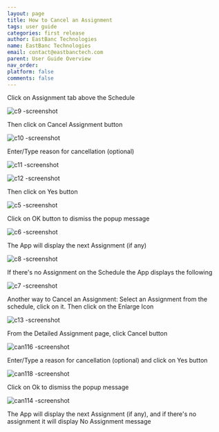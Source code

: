 ```yaml
---
layout: page
title: How to Cancel an Assignment
tags: user guide
categories: first release
author: EastBanc Technologies
name: EastBanc Technologies
email: contact@eastbanctech.com
parent: User Guide Overview
nav_order: 
platform: false
comments: false
---
```



Click on Assignment tab above the Schedule

![c9 -screenshot](https://user-images.githubusercontent.com/81990744/115876106-ea780480-a413-11eb-87f7-4987d3cde504.png)

Then click on Cancel Assignment button

![c10 -screenshot](https://user-images.githubusercontent.com/81990744/115876127-f06de580-a413-11eb-8d30-e99829aec982.png)

Enter/Type reason for cancellation (optional)

![c11 -screenshot](https://user-images.githubusercontent.com/81990744/115876152-f6fc5d00-a413-11eb-9b28-fb0324d18d66.png)

![c12 -screenshot](https://user-images.githubusercontent.com/81990744/115876175-fd8ad480-a413-11eb-9d23-4f4ff88c7135.png)

Then click on Yes button

![c5 -screenshot](https://user-images.githubusercontent.com/81990744/115876222-0a0f2d00-a414-11eb-8001-fd919c593e38.png)

Click on OK button to dismiss the popup message

![c6 -screenshot](https://user-images.githubusercontent.com/81990744/115876248-0f6c7780-a414-11eb-8e53-20b4bef80692.png)

The App will display the next Assignment (if any)

![c8 -screenshot](https://user-images.githubusercontent.com/81990744/115876266-17c4b280-a414-11eb-9165-578346ae40a8.png)

If there's no Assignment on the Schedule the App displays the following

![c7 -screenshot](https://user-images.githubusercontent.com/81990744/115876293-1eebc080-a414-11eb-9bbd-e2728f7a85d7.png)

Another way to Cancel an Assignment: Select an Assignment from the schedule, click on it. Then click on the Enlarge Icon

![c13 -screenshot](https://user-images.githubusercontent.com/81990744/115876858-d1238800-a414-11eb-8297-84a59a025144.png)

From the Detailed Assignment page, click Cancel button

![can116 -screenshot](https://user-images.githubusercontent.com/81990744/114915357-6f9a6280-9df1-11eb-8db4-c51d6a3024fc.png)

Enter/Type a reason for cancellation (optional) and click on Yes button

![can118 -screenshot](https://user-images.githubusercontent.com/81990744/114915369-745f1680-9df1-11eb-801d-2665b564cd9c.png)

Click on Ok to dismiss the popup message

![can114 -screenshot](https://user-images.githubusercontent.com/81990744/114915329-69a48180-9df1-11eb-9cf4-424b1fe5cfe4.png)

The App will display the next Assignment (if any), and if there's no assignment it will display No Assignment message






